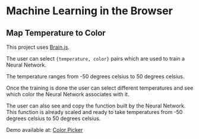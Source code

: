 # Machine Learning in the Browser

## Map Temperature to Color

This project uses [Brain.js](https://github.com/BrainJS/brain.js/tree/develop/src).

The user can select `{temperature, color}` pairs which are used to train a Neural Network.

The temperature ranges from -50 degrees celsius to 50 degrees celsius.

Once the training is done the user can select different temperatures and see which color the Neural Network associates with it.

The user can also see and copy the function built by the Neural Network. This function is already scaled and ready to take temperatures from -50 degrees celsius to 50 degrees celsius.

Demo available at: [Color Picker](https://nauseating-party.surge.sh/)
